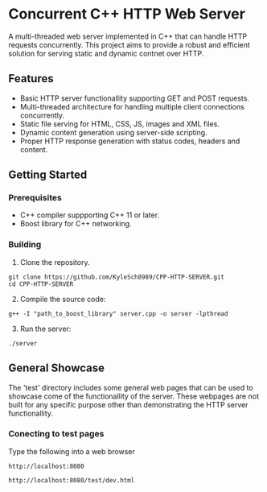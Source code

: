 # Concurrent C++ HTTP Web Server

A multi-threaded web server implemented in C++ that can handle HTTP requests concurrently. This project aims to provide a robust and efficient solution for serving static and dynamic contnet over HTTP.

## Features

* Basic HTTP server functionallity supporting GET and POST requests.
* Multi-threaded architecture for handling multiple client connections concurrently.
* Static file serving for HTML, CSS, JS, images and XML files.
* Dynamic content generation using server-side scripting.
* Proper HTTP response generation with status codes, headers and content.

## Getting Started
### Prerequisites

* C++ compiler suppporting C++ 11 or later.
* Boost library for C++ networking.


### Building

1. Clone the repository.
```  
git clone https://github.com/KyleSch8989/CPP-HTTP-SERVER.git
cd CPP-HTTP-SERVER
```
2. Compile the source code:
```
g++ -I "path_to_boost_library" server.cpp -o server -lpthread
```
3. Run the server:
```
./server
```

## General Showcase
The 'test' directory includes some general web pages that can be used to showcase come of the functionallity of the server. These webpages are not built for any specific purpose other than demonstrating the HTTP server functionallity.

### Conecting to test pages
Type the following into a web browser
```
http://localhost:8080
```
```
http://localhost:8080/test/dev.html
```
